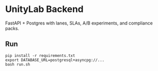 # UnityLab Backend
FastAPI + Postgres with lanes, SLAs, A/B experiments, and compliance packs.

## Run
```
pip install -r requirements.txt
export DATABASE_URL=postgresql+asyncpg://...
bash run.sh
```
